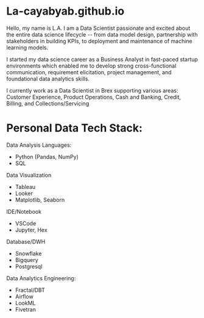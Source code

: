# La-cayabyab.github.io

Hello, my name is L.A. I am a Data Scientist passionate and excited about the entire data science lifecycle -- from data model design, partnership with stakeholders in building KPIs, to deployment and maintenance of machine learning models.

 I started my data science career as a Business Analyst in fast-paced startup environments which enabled me to develop strong cross-functional communication, requirement elicitation, project management, and foundational data analytics skills.

I currently work as a Data Scientist in Brex supporting various areas: Customer Experience, Product Operations, Cash and Banking, Credit, Billing, and Collections/Servicing

# Personal Data Tech Stack:

Data Analysis Languages:
  * Python (Pandas, NumPy)
  * SQL
 
Data Visualization
  * Tableau
  * Looker
  * Matplotlib, Seaborn

IDE/Notebook
  * VSCode
  * Jupyter, Hex

Database/DWH
  * Snowflake
  * Bigquery
  * Postgresql

Data Analytics Engineering:
 * Fractal/DBT
 * Airflow
 * LookML
 * Fivetran


